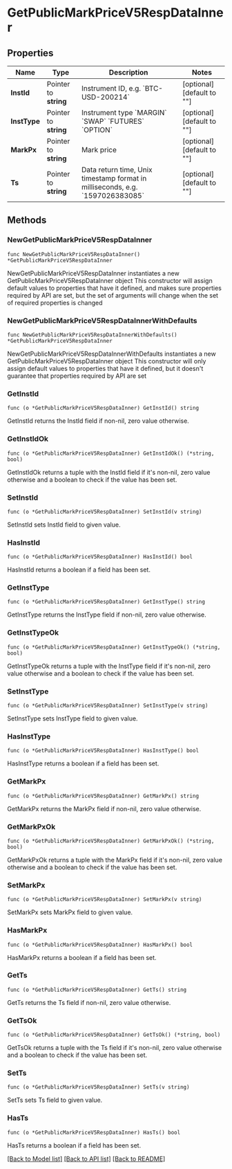 # GetPublicMarkPriceV5RespDataInner

## Properties

Name | Type | Description | Notes
------------ | ------------- | ------------- | -------------
**InstId** | Pointer to **string** | Instrument ID, e.g. &#x60;BTC-USD-200214&#x60; | [optional] [default to ""]
**InstType** | Pointer to **string** | Instrument type  &#x60;MARGIN&#x60;  &#x60;SWAP&#x60;  &#x60;FUTURES&#x60;  &#x60;OPTION&#x60; | [optional] [default to ""]
**MarkPx** | Pointer to **string** | Mark price | [optional] [default to ""]
**Ts** | Pointer to **string** | Data return time, Unix timestamp format in milliseconds, e.g. &#x60;1597026383085&#x60; | [optional] [default to ""]

## Methods

### NewGetPublicMarkPriceV5RespDataInner

`func NewGetPublicMarkPriceV5RespDataInner() *GetPublicMarkPriceV5RespDataInner`

NewGetPublicMarkPriceV5RespDataInner instantiates a new GetPublicMarkPriceV5RespDataInner object
This constructor will assign default values to properties that have it defined,
and makes sure properties required by API are set, but the set of arguments
will change when the set of required properties is changed

### NewGetPublicMarkPriceV5RespDataInnerWithDefaults

`func NewGetPublicMarkPriceV5RespDataInnerWithDefaults() *GetPublicMarkPriceV5RespDataInner`

NewGetPublicMarkPriceV5RespDataInnerWithDefaults instantiates a new GetPublicMarkPriceV5RespDataInner object
This constructor will only assign default values to properties that have it defined,
but it doesn't guarantee that properties required by API are set

### GetInstId

`func (o *GetPublicMarkPriceV5RespDataInner) GetInstId() string`

GetInstId returns the InstId field if non-nil, zero value otherwise.

### GetInstIdOk

`func (o *GetPublicMarkPriceV5RespDataInner) GetInstIdOk() (*string, bool)`

GetInstIdOk returns a tuple with the InstId field if it's non-nil, zero value otherwise
and a boolean to check if the value has been set.

### SetInstId

`func (o *GetPublicMarkPriceV5RespDataInner) SetInstId(v string)`

SetInstId sets InstId field to given value.

### HasInstId

`func (o *GetPublicMarkPriceV5RespDataInner) HasInstId() bool`

HasInstId returns a boolean if a field has been set.

### GetInstType

`func (o *GetPublicMarkPriceV5RespDataInner) GetInstType() string`

GetInstType returns the InstType field if non-nil, zero value otherwise.

### GetInstTypeOk

`func (o *GetPublicMarkPriceV5RespDataInner) GetInstTypeOk() (*string, bool)`

GetInstTypeOk returns a tuple with the InstType field if it's non-nil, zero value otherwise
and a boolean to check if the value has been set.

### SetInstType

`func (o *GetPublicMarkPriceV5RespDataInner) SetInstType(v string)`

SetInstType sets InstType field to given value.

### HasInstType

`func (o *GetPublicMarkPriceV5RespDataInner) HasInstType() bool`

HasInstType returns a boolean if a field has been set.

### GetMarkPx

`func (o *GetPublicMarkPriceV5RespDataInner) GetMarkPx() string`

GetMarkPx returns the MarkPx field if non-nil, zero value otherwise.

### GetMarkPxOk

`func (o *GetPublicMarkPriceV5RespDataInner) GetMarkPxOk() (*string, bool)`

GetMarkPxOk returns a tuple with the MarkPx field if it's non-nil, zero value otherwise
and a boolean to check if the value has been set.

### SetMarkPx

`func (o *GetPublicMarkPriceV5RespDataInner) SetMarkPx(v string)`

SetMarkPx sets MarkPx field to given value.

### HasMarkPx

`func (o *GetPublicMarkPriceV5RespDataInner) HasMarkPx() bool`

HasMarkPx returns a boolean if a field has been set.

### GetTs

`func (o *GetPublicMarkPriceV5RespDataInner) GetTs() string`

GetTs returns the Ts field if non-nil, zero value otherwise.

### GetTsOk

`func (o *GetPublicMarkPriceV5RespDataInner) GetTsOk() (*string, bool)`

GetTsOk returns a tuple with the Ts field if it's non-nil, zero value otherwise
and a boolean to check if the value has been set.

### SetTs

`func (o *GetPublicMarkPriceV5RespDataInner) SetTs(v string)`

SetTs sets Ts field to given value.

### HasTs

`func (o *GetPublicMarkPriceV5RespDataInner) HasTs() bool`

HasTs returns a boolean if a field has been set.


[[Back to Model list]](../README.md#documentation-for-models) [[Back to API list]](../README.md#documentation-for-api-endpoints) [[Back to README]](../README.md)


